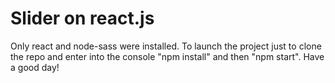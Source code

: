 # Slider on react.js

Only react and node-sass were installed.
To launch the project just to clone the repo and enter into the console "npm install" and then "npm start".
Have a good day!